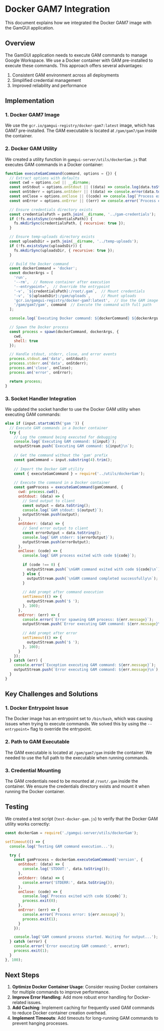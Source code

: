# Docker GAM7 Integration

This document explains how we integrated the Docker GAM7 image with the GamGUI application.

## Overview

The GamGUI application needs to execute GAM commands to manage Google Workspace. We use a Docker container with GAM pre-installed to execute these commands. This approach offers several advantages:

1. Consistent GAM environment across all deployments
2. Simplified credential management
3. Improved reliability and performance

## Implementation

### 1. Docker GAM7 Image

We use the `gcr.io/gamgui-registry/docker-gam7:latest` image, which has GAM7 pre-installed. The GAM executable is located at `/gam/gam7/gam` inside the container.

### 2. Docker GAM Utility

We created a utility function in `gamgui-server/utils/dockerGam.js` that executes GAM commands in a Docker container:

```javascript
function executeGamCommand(command, options = {}) {
  // Extract options with defaults
  const cwd = options.cwd || __dirname;
  const onStdout = options.onStdout || ((data) => console.log(data.toString()));
  const onStderr = options.onStderr || ((data) => console.error(data.toString()));
  const onClose = options.onClose || ((code) => console.log(`Process exited with code ${code}`));
  const onError = options.onError || ((err) => console.error(`Process error: ${err.message}`));

  // Ensure credentials directory exists
  const credentialsPath = path.join(__dirname, '../gam-credentials');
  if (!fs.existsSync(credentialsPath)) {
    fs.mkdirSync(credentialsPath, { recursive: true });
  }

  // Ensure temp-uploads directory exists
  const uploadsDir = path.join(__dirname, '../temp-uploads');
  if (!fs.existsSync(uploadsDir)) {
    fs.mkdirSync(uploadsDir, { recursive: true });
  }

  // Build the Docker command
  const dockerCommand = 'docker';
  const dockerArgs = [
    'run',
    '--rm',  // Remove container after execution
    '--entrypoint=',  // Override the entrypoint
    '-v', `${credentialsPath}:/root/.gam`,  // Mount credentials
    '-v', `${uploadsDir}:/gam/uploads`,     // Mount uploads
    'gcr.io/gamgui-registry/docker-gam7:latest',  // Use the GAM image
    '/gam/gam7/gam', command  // Execute the command with full path
  ];

  console.log(`Executing Docker command: ${dockerCommand} ${dockerArgs.join(' ')}`);

  // Spawn the Docker process
  const process = spawn(dockerCommand, dockerArgs, {
    cwd,
    shell: true
  });

  // Handle stdout, stderr, close, and error events
  process.stdout.on('data', onStdout);
  process.stderr.on('data', onStderr);
  process.on('close', onClose);
  process.on('error', onError);

  return process;
}
```

### 3. Socket Handler Integration

We updated the socket handler to use the Docker GAM utility when executing GAM commands:

```javascript
else if (input.startsWith('gam ')) {
  // Execute GAM commands in a Docker container
  try {
    // Log the command being executed for debugging
    console.log(`Executing GAM command: ${input}`);
    outputStream.push(`Executing GAM command: ${input}\n`);
    
    // Get the command without the 'gam' prefix
    const gamCommand = input.substring(4).trim();
    
    // Import the Docker GAM utility
    const { executeGamCommand } = require('../utils/dockerGam');
    
    // Execute the command in a Docker container
    const gamProcess = executeGamCommand(gamCommand, {
      cwd: process.cwd(),
      onStdout: (data) => {
        // Send output to client
        const output = data.toString();
        console.log(`GAM stdout: ${output}`);
        outputStream.push(output);
      },
      onStderr: (data) => {
        // Send error output to client
        const errorOutput = data.toString();
        console.log(`GAM stderr: ${errorOutput}`);
        outputStream.push(errorOutput);
      },
      onClose: (code) => {
        console.log(`GAM process exited with code ${code}`);
        
        if (code !== 0) {
          outputStream.push(`\nGAM command exited with code ${code}\n`);
        } else {
          outputStream.push(`\nGAM command completed successfully\n`);
        }
        
        // Add prompt after command execution
        setTimeout(() => {
          outputStream.push('$ ');
        }, 100);
      },
      onError: (err) => {
        console.error(`Error spawning GAM process: ${err.message}`);
        outputStream.push(`Error executing GAM command: ${err.message}\n`);
        
        // Add prompt after error
        setTimeout(() => {
          outputStream.push('$ ');
        }, 100);
      }
    });
  } catch (err) {
    console.error(`Exception executing GAM command: ${err.message}`);
    outputStream.push(`Error executing GAM command: ${err.message}\n`);
  }
}
```

## Key Challenges and Solutions

### 1. Docker Entrypoint Issue

The Docker image has an entrypoint set to `/bin/bash`, which was causing issues when trying to execute commands. We solved this by using the `--entrypoint=` flag to override the entrypoint.

### 2. Path to GAM Executable

The GAM executable is located at `/gam/gam7/gam` inside the container. We needed to use the full path to the executable when running commands.

### 3. Credential Mounting

The GAM credentials need to be mounted at `/root/.gam` inside the container. We ensure the credentials directory exists and mount it when running the Docker container.

## Testing

We created a test script (`test-docker-gam.js`) to verify that the Docker GAM utility works correctly:

```javascript
const dockerGam = require('./gamgui-server/utils/dockerGam');

setTimeout(() => {
  console.log('Testing GAM command execution...');

  try {
    const gamProcess = dockerGam.executeGamCommand('version', {
      onStdout: (data) => {
        console.log('STDOUT:', data.toString());
      },
      onStderr: (data) => {
        console.error('STDERR:', data.toString());
      },
      onClose: (code) => {
        console.log(`Process exited with code ${code}`);
        process.exit(0);
      },
      onError: (err) => {
        console.error(`Process error: ${err.message}`);
        process.exit(1);
      }
    });

    console.log('GAM command process started. Waiting for output...');
  } catch (error) {
    console.error('Error executing GAM command:', error);
    process.exit(1);
  }
}, 100);
```

## Next Steps

1. **Optimize Docker Container Usage**: Consider reusing Docker containers for multiple commands to improve performance.
2. **Improve Error Handling**: Add more robust error handling for Docker-related issues.
3. **Add Caching**: Implement caching for frequently used GAM commands to reduce Docker container creation overhead.
4. **Implement Timeouts**: Add timeouts for long-running GAM commands to prevent hanging processes.
